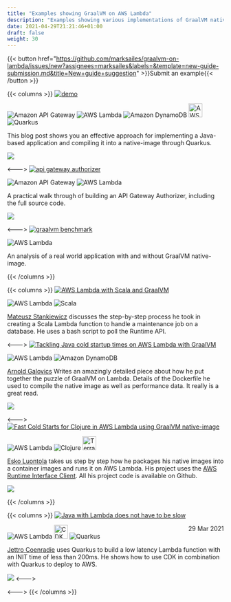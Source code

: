 ```yaml
---
title: "Examples showing GraalVM on AWS Lambda"
description: "Examples showing various implementations of GraalVM native image deployed to AWS Lambda"
date: 2021-04-29T21:21:46+01:00
draft: false
weight: 30
---
```


{{< button href="https://github.com/marksailes/graalvm-on-lambda/issues/new?assignees=marksailes&labels=&template=new-guide-submission.md&title=New+guide+suggestion" >}}Submit an example{{< /button >}}

{{< columns >}}
[<img src="/guides/aws-quarkus-demo.png" alt="demo" class="img-responsive">](https://aws.amazon.com/blogs/architecture/field-notes-optimize-your-java-application-for-aws-lambda-with-quarkus/)

<span><img src="/aws/Arch_App-Integration/Arch_32/Arch_Amazon-API-Gateway_32.svg" title="Amazon API Gateway"></span>
<span><img src="/aws/Arch_Compute/32/Arch_AWS-Lambda_32.svg" title="AWS Lambda"></span>
<span><img src="/aws/Arch_Database/32/Arch_Amazon-DynamoDB_32.svg" title="Amazon DynamoDB"></span>
<span><img src="/aws/sam_squirrel.jpeg" title="AWS SAM" width="32"></span>
<span><img src="/quarkus_icon_rgb_32px_default.png" title="Quarkus"></span>

This blog post shows you an effective approach for implementing a Java-based application and compiling it into a native-image through Quarkus.

[<img src="/github/GitHub-Mark-32px.png">](https://github.com/aws-samples/aws-quarkus-demo/)

<--->
[<img src="/guides/kabisa-tech-blog.png" alt="api gateway authorizer" class="img-responsive">](https://www.kabisa.nl/tech/beat-java-cold-starts-in-aws-lambdas-with-graalvm/)

<span><img src="/aws/Arch_App-Integration/Arch_32/Arch_Amazon-API-Gateway_32.svg" title="Amazon API Gateway"></span>
<span><img src="/aws/Arch_Compute/32/Arch_AWS-Lambda_32.svg" title="AWS Lambda"></span>

A practical walk through of building an API Gateway Authorizer, including the full source code.

[<img src="/github/GitHub-Mark-32px.png">](https://github.com/VR4J/aws-enriching-lambda-authorizer)

<--->
[<img src="/guides/cloudway-gramba.png" alt="graalvm benchmark" class="img-responsive">](https://www.cloudway.be/blog/gramba-graalvm-native-image-runtime-and-toolchain-aws-lambda)

<span><img src="/aws/Arch_Compute/32/Arch_AWS-Lambda_32.svg" title="AWS Lambda"></span>

An analysis of a real world application with and without GraalVM native-image.

{{< /columns >}}

{{< columns >}}
[<img src="/usage/examples/aws-lambda-with-scala-and-graalvm.png" alt="AWS Lambda with Scala and GraalVM" class="img-responsive">](https://medium.com/@mateuszstankiewicz/aws-lambda-with-scala-and-graalvm-eb1cc46b7740)

<span><img src="/aws/Arch_Compute/32/Arch_AWS-Lambda_32.svg" title="AWS Lambda"></span>
<span><img src="/icons/scala-spiral.png" title="Scala"></span>

[Mateusz Stankiewicz](https://medium.com/@mateuszstankiewicz) discusses the step-by-step process he took in creating a 
Scala Lambda function to handle a maintenance job on a database. He uses a bash script to poll the Runtime API.

<--->
[<img src="/usage/examples/tackling-java-cold-startup-times.png" alt="Tackling Java cold startup times on AWS Lambda with GraalVM" class="img-responsive">](https://arnoldgalovics.com/tackling-java-cold-startup-times-on-aws-lambda-with-graalvm/)

<span><img src="/aws/Arch_Compute/32/Arch_AWS-Lambda_32.svg" title="AWS Lambda"></span>
<span><img src="/aws/Arch_Database/32/Arch_Amazon-DynamoDB_32.svg" title="Amazon DynamoDB"></span>

[Arnold Galovics](https://twitter.com/ArnoldGalovics) Writes an amazingly detailed piece about how he put together the 
puzzle of GraalVM on Lambda. Details of the Dockerfile he used to compile the native image as well as performance data. 
It really is a great read.

[<img src="/github/GitHub-Mark-32px.png">](https://github.com/redskap/aws-lambda-java-runtime)

<--->
[<img src="/usage/examples/fast-cold-starts-for-clojure.png" alt="Fast Cold Starts for Clojure in AWS Lambda using GraalVM native-image" class="img-responsive">](https://nitor.com/en/articles/fast-cold-starts-for-clojure-in-aws-lambda-using-graalvm-native-image)

<span><img src="/aws/Arch_Compute/32/Arch_AWS-Lambda_32.svg" title="AWS Lambda"></span>
<span><img src="/icons/32px-Clojure_logo.svg.png" title="Clojure"></span>
<span><img src="/icons/terraform-icon.png" title="Terraform" width="32px"></span>

[Esko Luontola](https://twitter.com/EskoLuontola) takes us step by step how he packages his native images into a container
images and runs it on AWS Lambda. His project uses the [AWS Runtime Interface Client](https://github.com/aws/aws-lambda-java-libs/tree/master/aws-lambda-java-runtime-interface-client).
All his project code is available on Github.

[<img src="/github/GitHub-Mark-32px.png">](https://github.com/luontola/native-clojure-lambda)

{{< /columns >}}

{{< columns >}}
[<img src="/usage/examples/does-not-have-to-be-slow.png" alt="Java with Lambda does not have to be slow" class="img-responsive">](https://www.luminis.eu/blog/cloud-en/java-with-lambda-does-not-have-to-be-slow/)

<span><img src="/aws/Arch_Compute/32/Arch_AWS-Lambda_32.svg" title="AWS Lambda"></span>
<span><img src="/aws/cdk.png" title="CDK" width="32"></span>
<span><img src="/quarkus_icon_rgb_32px_default.png" title="Quarkus"></span>
<span style="float:right">29 Mar 2021<span>

[Jettro Coenradie](https://twitter.com/jettroCoenradie) uses Quarkus to build a low latency Lambda function with an INIT
time of less than 200ms. He shows how to use CDK in combination with Quarkus to deploy to AWS.

[<img src="/github/GitHub-Mark-32px.png">](https://github.com/luminis-ams/aws-cdk-examples/tree/main/aws-quarkus-lambda)
<--->


<--->
{{< /columns >}}